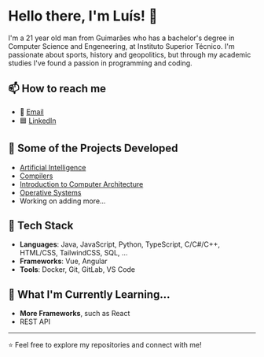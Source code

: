 # Hello there, I'm Luís! 👋

I'm a 21 year old man from Guimarães who has a bachelor's degree in Computer Science and Engeneering, at Instituto Superior Técnico. I'm passionate about sports, history and geopolitics, but through my academic studies I've found a passion in programming and coding.

## 📫 How to reach me
- 📧 [Email](luispedro854584@gmail.com)
- 🟦 [LinkedIn](https://www.linkedin.com/in/luisppereira200318/)

## 🚀 Some of the Projects Developed
- [Artificial Intelligence](https://github.com/luispp018/ist-ai-project)
- [Compilers](https://github.com/luispp018/proj_til_comp)
- [Introduction to Computer Architecture](https://github.com/luispp018/proj_IAC_IST)
- [Operative Systems](https://github.com/luispp018/proj_KVS_SO)
- Working on adding more...

## 🔧 Tech Stack
- **Languages**: Java, JavaScript, Python, TypeScript, C/C#/C++, HTML/CSS, TailwindCSS, SQL, ...
- **Frameworks**: Vue, Angular
- **Tools**: Docker, Git, GitLab, VS Code

## 🌱 What I'm Currently Learning...
- **More Frameworks**, such as React
- REST API

---

⭐️ Feel free to explore my repositories and connect with me!
